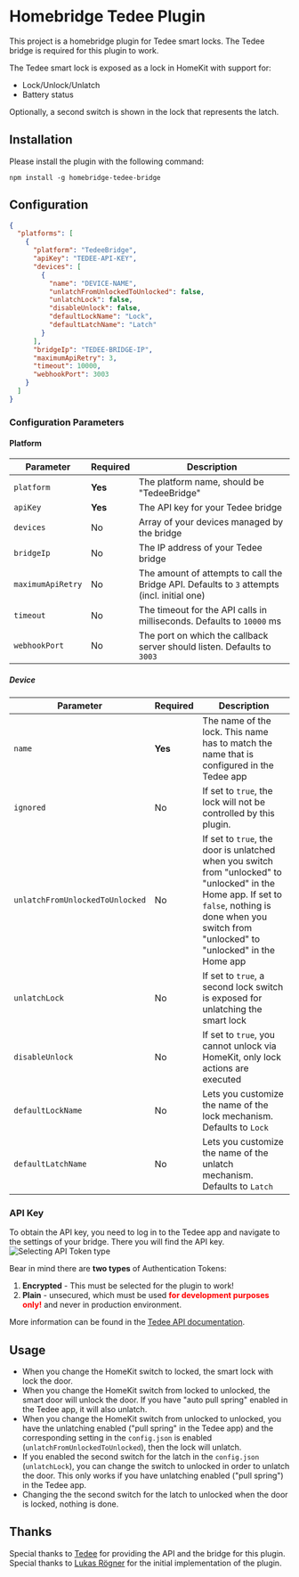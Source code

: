 # Homebridge Tedee Plugin

This project is a homebridge plugin for Tedee smart locks.
The Tedee bridge is required for this plugin to work.

The Tedee smart lock is exposed as a lock in HomeKit with support for:

- Lock/Unlock/Unlatch
- Battery status

Optionally, a second switch is shown in the lock that represents the latch.

## Installation

Please install the plugin with the following command:

```
npm install -g homebridge-tedee-bridge
```

## Configuration

```json
{
  "platforms": [
    {
      "platform": "TedeeBridge",
      "apiKey": "TEDEE-API-KEY",
      "devices": [
        {
          "name": "DEVICE-NAME",
          "unlatchFromUnlockedToUnlocked": false,
          "unlatchLock": false,
          "disableUnlock": false,
          "defaultLockName": "Lock",
          "defaultLatchName": "Latch"
        }
      ],
      "bridgeIp": "TEDEE-BRIDGE-IP",
      "maximumApiRetry": 3,
      "timeout": 10000,
      "webhookPort": 3003
    }
  ]
}
```

### Configuration Parameters

#### Platform

| Parameter         | Required | Description                                                                                 |
|-------------------|----------|---------------------------------------------------------------------------------------------|
| `platform`        | **Yes**  | The platform name, should be "TedeeBridge"                                                  |
| `apiKey`          | **Yes**  | The API key for your Tedee bridge                                                           |
| `devices`         | No       | Array of your devices managed by the bridge                                                 |
| `bridgeIp`        | No       | The IP address of your Tedee bridge                                                         |
| `maximumApiRetry` | No       | The amount of attempts to call the Bridge API. Defaults to `3` attempts (incl. initial one) |
| `timeout`         | No       | The timeout for the API calls in milliseconds. Defaults to `10000` ms                       |
| `webhookPort`     | No       | The port on which the callback server should listen. Defaults to `3003`                     |

##### Device

| Parameter                       | Required | Description                                                                                                                                                                                             |
|---------------------------------|----------|---------------------------------------------------------------------------------------------------------------------------------------------------------------------------------------------------------|
| `name`                          | **Yes**  | The name of the lock. This name has to match the name that is configured in the Tedee app                                                                                                               |
| `ignored`                       | No       | If set to `true`, the lock will not be controlled by this plugin.                                                                                                                                       |
| `unlatchFromUnlockedToUnlocked` | No       | If set to `true`, the door is unlatched when you switch from "unlocked" to "unlocked" in the Home app. If set to `false`, nothing is done when you switch from "unlocked" to "unlocked" in the Home app |
| `unlatchLock`                   | No       | If set to `true`, a second lock switch is exposed for unlatching the smart lock                                                                                                                         |
| `disableUnlock`                 | No       | If set to `true`, you cannot unlock via HomeKit, only lock actions are executed                                                                                                                         |
| `defaultLockName`               | No       | Lets you customize the name of the lock mechanism. Defaults to `Lock`                                                                                                                                   |
| `defaultLatchName`              | No       | Lets you customize the name of the unlatch mechanism. Defaults to `Latch`                                                                                                                               |

### API Key

To obtain the API key, you need to log in to the Tedee app and navigate to the settings of your bridge.
There you will find the API key.
![Selecting API Token type](https://docs.tedee.com/howtos/images/token_plain.png "Selecting API Token type")

Bear in mind there are **two types** of Authentication Tokens:

1. **Encrypted** - This must be selected for the plugin to work!
2. **Plain** - unsecured, which must be used <span style="color:red">**for development purposes only!**</span> and never
   in production environment.

More information can be found in the [Tedee API documentation](https://docs.tedee.com/bridge-api#tag/Authenticate).

## Usage

* When you change the HomeKit switch to locked, the smart lock with lock the door.
* When you change the HomeKit switch from locked to unlocked, the smart door will unlock the door. If you have "auto
  pull spring" enabled in the Tedee app, it will also unlatch.
* When you change the HomeKit switch from unlocked to unlocked, you have the unlatching enabled ("pull spring" in the
  Tedee app) and the corresponding setting in the `config.json` is enabled (`unlatchFromUnlockedToUnlocked`), then the
  lock will unlatch.
* If you enabled the second switch for the latch in the `config.json` (`unlatchLock`), you can change the switch to
  unlocked in order to unlatch the door. This only works if you have unlatching enabled ("pull spring") in the Tedee
  app.
* Changing the the second switch for the latch to unlocked when the door is locked, nothing is done.

## Thanks

Special thanks to [Tedee](https://tedee.com/) for providing the API and the bridge for this plugin.
Special thanks to [Lukas Rögner](https://github.com/lukasroegner) for the initial implementation of the plugin.
